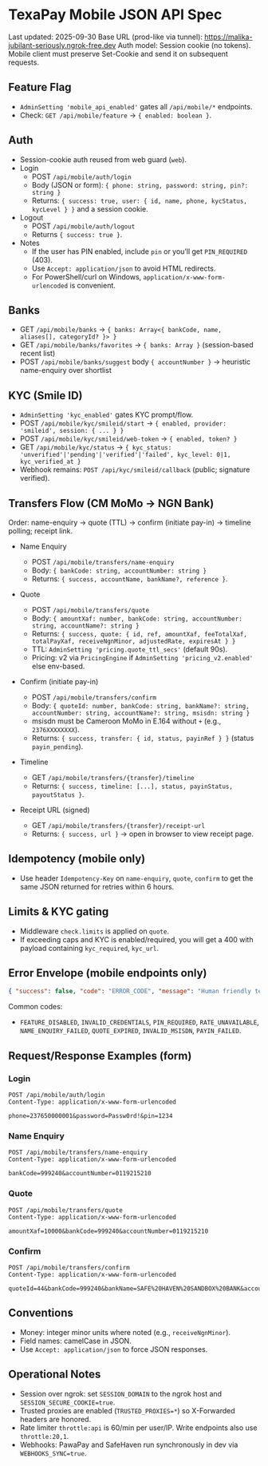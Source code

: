 # TexaPay Mobile JSON API Spec

Last updated: 2025-09-30
Base URL (prod-like via tunnel): https://malika-jubilant-seriously.ngrok-free.dev
Auth model: Session cookie (no tokens). Mobile client must preserve Set-Cookie and send it on subsequent requests.

## Feature Flag
- `AdminSetting 'mobile_api_enabled'` gates all `/api/mobile/*` endpoints.
- Check: `GET /api/mobile/feature` → `{ enabled: boolean }`.

## Auth
- Session-cookie auth reused from web guard (`web`).
- Login
  - POST `/api/mobile/auth/login`
  - Body (JSON or form): `{ phone: string, password: string, pin?: string }`
  - Returns: `{ success: true, user: { id, name, phone, kycStatus, kycLevel } }` and a session cookie.
- Logout
  - POST `/api/mobile/auth/logout`
  - Returns `{ success: true }`.
- Notes
  - If the user has PIN enabled, include `pin` or you’ll get `PIN_REQUIRED` (403).
  - Use `Accept: application/json` to avoid HTML redirects.
  - For PowerShell/curl on Windows, `application/x-www-form-urlencoded` is convenient.

## Banks
- GET `/api/mobile/banks` → `{ banks: Array<{ bankCode, name, aliases[], categoryId? }> }`
- GET `/api/mobile/banks/favorites` → `{ banks: Array }` (session-based recent list)
- POST `/api/mobile/banks/suggest` body `{ accountNumber }` → heuristic name-enquiry over shortlist

## KYC (Smile ID)
- `AdminSetting 'kyc_enabled'` gates KYC prompt/flow.
- POST `/api/mobile/kyc/smileid/start` → `{ enabled, provider: 'smileid', session: { ... } }`
- POST `/api/mobile/kyc/smileid/web-token` → `{ enabled, token? }`
- GET `/api/mobile/kyc/status` → `{ kyc_status: 'unverified'|'pending'|'verified'|'failed', kyc_level: 0|1, kyc_verified_at }`
- Webhook remains: `POST /api/kyc/smileid/callback` (public; signature verified).

## Transfers Flow (CM MoMo → NGN Bank)
Order: name-enquiry → quote (TTL) → confirm (initiate pay-in) → timeline polling; receipt link.

- Name Enquiry
  - POST `/api/mobile/transfers/name-enquiry`
  - Body: `{ bankCode: string, accountNumber: string }`
  - Returns: `{ success, accountName, bankName?, reference }`.

- Quote
  - POST `/api/mobile/transfers/quote`
  - Body: `{ amountXaf: number, bankCode: string, accountNumber: string, accountName?: string }`
  - Returns: `{ success, quote: { id, ref, amountXaf, feeTotalXaf, totalPayXaf, receiveNgnMinor, adjustedRate, expiresAt } }`
  - TTL: `AdminSetting 'pricing.quote_ttl_secs'` (default 90s).
  - Pricing: v2 via `PricingEngine` if `AdminSetting 'pricing_v2.enabled'` else env-based.

- Confirm (initiate pay-in)
  - POST `/api/mobile/transfers/confirm`
  - Body: `{ quoteId: number, bankCode: string, bankName?: string, accountNumber: string, accountName?: string, msisdn: string }`
  - msisdn must be Cameroon MoMo in E.164 without `+` (e.g., `2376XXXXXXXX`).
  - Returns: `{ success, transfer: { id, status, payinRef } }` (status `payin_pending`).

- Timeline
  - GET `/api/mobile/transfers/{transfer}/timeline`
  - Returns: `{ success, timeline: [...], status, payinStatus, payoutStatus }`.

- Receipt URL (signed)
  - GET `/api/mobile/transfers/{transfer}/receipt-url`
  - Returns: `{ success, url }` → open in browser to view receipt page.

## Idempotency (mobile only)
- Use header `Idempotency-Key` on `name-enquiry`, `quote`, `confirm` to get the same JSON returned for retries within 6 hours.

## Limits & KYC gating
- Middleware `check.limits` is applied on `quote`.
- If exceeding caps and KYC is enabled/required, you will get a 400 with payload containing `kyc_required`, `kyc_url`.

## Error Envelope (mobile endpoints only)
```json
{ "success": false, "code": "ERROR_CODE", "message": "Human friendly text", "details": { } }
```

Common codes:
- `FEATURE_DISABLED`, `INVALID_CREDENTIALS`, `PIN_REQUIRED`, `RATE_UNAVAILABLE`, `NAME_ENQUIRY_FAILED`, `QUOTE_EXPIRED`, `INVALID_MSISDN`, `PAYIN_FAILED`.

## Request/Response Examples (form)
### Login
```
POST /api/mobile/auth/login
Content-Type: application/x-www-form-urlencoded

phone=237650000001&password=Passw0rd!&pin=1234
```

### Name Enquiry
```
POST /api/mobile/transfers/name-enquiry
Content-Type: application/x-www-form-urlencoded

bankCode=999240&accountNumber=0119215210
```

### Quote
```
POST /api/mobile/transfers/quote
Content-Type: application/x-www-form-urlencoded

amountXaf=10000&bankCode=999240&accountNumber=0119215210
```

### Confirm
```
POST /api/mobile/transfers/confirm
Content-Type: application/x-www-form-urlencoded

quoteId=44&bankCode=999240&bankName=SAFE%20HAVEN%20SANDBOX%20BANK&accountNumber=0119215210&accountName=TEXA%20GLOBAL%20TECHNOLOGIES%20LTD&msisdn=237653456789
```

## Conventions
- Money: integer minor units where noted (e.g., `receiveNgnMinor`).
- Field names: camelCase in JSON.
- Use `Accept: application/json` to force JSON responses.

## Operational Notes
- Session over ngrok: set `SESSION_DOMAIN` to the ngrok host and `SESSION_SECURE_COOKIE=true`.
- Trusted proxies are enabled (`TRUSTED_PROXIES=*`) so X-Forwarded headers are honored.
- Rate limiter `throttle:api` is 60/min per user/IP. Write endpoints also use `throttle:20,1`.
- Webhooks: PawaPay and SafeHaven run synchronously in dev via `WEBHOOKS_SYNC=true`.
